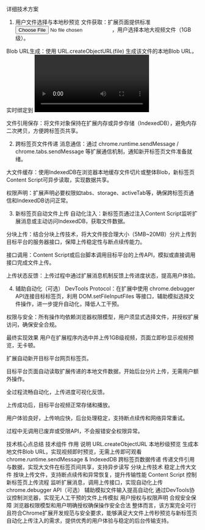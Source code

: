 详细技术方案
1. 用户文件选择与本地秒预览
文件获取：扩展页面提供标准<input type="file">，用户选择本地大视频文件（1GB级）。

Blob URL生成：使用 URL.createObjectURL(file) 生成该文件的本地Blob URL，实时绑定到 <video> 标签，实现页面秒级预览，减少等待，提升用户体验。

文件引用保存：将文件对象保持在扩展内存或异步存储（IndexedDB），避免内存二次拷贝，方便跨标签页共享。

2. 跨标签页文件传递
消息通信：通过 chrome.runtime.sendMessage / chrome.tabs.sendMessage 等扩展通信机制，通知新开标签页文件准备就绪。

大文件缓存：使用IndexedDB在浏览器本地缓存文件切片或整体Blob，新标签页Content Script可异步读取，实现数据共享。

权限声明：扩展声明必要权限如tabs、storage、activeTab等，确保跨标签页通信和IndexedDB访问正常。

3. 新标签页自动文件上传
自动化注入：新标签页通过注入Content Script监听扩展消息或主动访问IndexedDB，获取文件数据。

分块上传：结合分块上传技术，将大文件按合理大小（5MB~20MB）分片上传到目标平台的服务器接口，保障上传稳定性与断点续传能力。

接口调用：Content Script或后台脚本调用目标平台的上传API，模拟或直接调用接口完成文件上传。

上传状态反馈：上传过程中通过扩展消息机制反馈上传进度状态，提高用户体验。

4. 辅助自动化（可选）
DevTools Protocol：在扩展中使用 chrome.debugger API连接目标标签页，利用 DOM.setFileInputFiles 等接口，辅助模拟选择文件操作，进一步提升自动化，降低人工干预。

权限与安全：所有操作均依赖浏览器权限模型，用户须显式选择文件，并授权扩展访问，确保安全合规。

最终实现效果
用户在扩展程序内选中并上传1GB级视频，页面立即秒显示视频预览，无卡顿。

扩展自动新开目标平台网页标签页。

目标平台页面自动读取扩展传递的本地文件数据，开始后台分片上传，无需用户额外操作。

全过程流畅自动化，上传进度可视化反馈。

上传成功后，目标平台视频正常存储和播放。

用户体验良好，上传响应快，后台处理稳定，支持断点续传和网络异常重试。

过程中无调用已废弃或受限API，不会报错安全权限异常。

技术核心点总结
技术组件	作用	说明
URL.createObjectURL	本地秒级预览	生成本地文件Blob URL，实现视频即时预览，无需上传即可观看
chrome.runtime.sendMessage & IndexedDB	跨标签页数据传递	传递文件引用与数据，实现大文件在标签页间共享，支持异步读写
分块上传技术	稳定上传大文件	按块上传文件，支持断点续传和异常恢复，提升传输性能
Content Script	控制新标签页上传流程	监听扩展消息，调用上传接口，实现自动化上传
chrome.debugger API（可选）	辅助模拟文件输入提高自动化	通过DevTools协议控制浏览器，实现无人工干预的文件上传模拟
用户授权与权限声明	合规安全保障	浏览器权限模型和用户明确授权确保操作安全合法
整体而言，该方案完全可行且符合Chrome扩展开发规范与安全要求，能够满足大文件上传秒预览与新标签页自动化上传注入的需求，提供优秀的用户体验与稳定的后台传输支持。